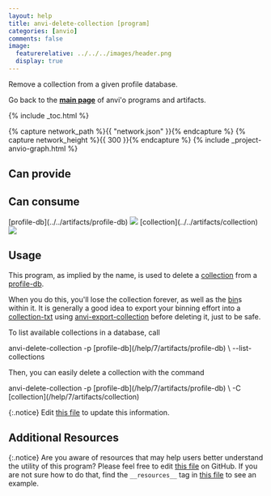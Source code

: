 ```yaml
---
layout: help
title: anvi-delete-collection [program]
categories: [anvio]
comments: false
image:
  featurerelative: ../../../images/header.png
  display: true
---
```


Remove a collection from a given profile database.

Go back to the **[main page](../../)** of anvi'o programs and artifacts.


{% include _toc.html %}
<div id="svg" class="subnetwork"></div>
{% capture network_path %}{{ "network.json" }}{% endcapture %}
{% capture network_height %}{{ 300 }}{% endcapture %}
{% include _project-anvio-graph.html %}


## Can provide

<p style="text-align: left" markdown="1"></p>

## Can consume

<p style="text-align: left" markdown="1"><span class="artifact-r">[profile-db](../../artifacts/profile-db) <img src="../../images/icons/DB.png" class="artifact-icon-mini" /></span> <span class="artifact-r">[collection](../../artifacts/collection) <img src="../../images/icons/COLLECTION.png" class="artifact-icon-mini" /></span></p>

## Usage


This program, as implied by the name, is used to delete a <span class="artifact-n">[collection](/help/7/artifacts/collection)</span> from a <span class="artifact-n">[profile-db](/help/7/artifacts/profile-db)</span>. 

When you do this, you'll lose the collection forever, as well as the <span class="artifact-n">[bin](/help/7/artifacts/bin)</span>s within it. It is generally a good idea to export your binning effort into a <span class="artifact-n">[collection-txt](/help/7/artifacts/collection-txt)</span> using <span class="artifact-n">[anvi-export-collection](/help/7/programs/anvi-export-collection)</span> before deleting it, just to be safe. 

To list available collections in a database, call 

<div class="codeblock" markdown="1">
anvi&#45;delete&#45;collection &#45;p <span class="artifact&#45;n">[profile&#45;db](/help/7/artifacts/profile&#45;db)</span> \
                       &#45;&#45;list&#45;collections
</div>

Then, you can easily delete a collection with the command

<div class="codeblock" markdown="1">
anvi&#45;delete&#45;collection &#45;p <span class="artifact&#45;n">[profile&#45;db](/help/7/artifacts/profile&#45;db)</span> \
                       &#45;C <span class="artifact&#45;n">[collection](/help/7/artifacts/collection)</span>
</div>


{:.notice}
Edit [this file](https://github.com/merenlab/anvio/tree/master/anvio/docs/programs/anvi-delete-collection.md) to update this information.


## Additional Resources



{:.notice}
Are you aware of resources that may help users better understand the utility of this program? Please feel free to edit [this file](https://github.com/merenlab/anvio/tree/master/bin/anvi-delete-collection) on GitHub. If you are not sure how to do that, find the `__resources__` tag in [this file](https://github.com/merenlab/anvio/blob/master/bin/anvi-interactive) to see an example.
